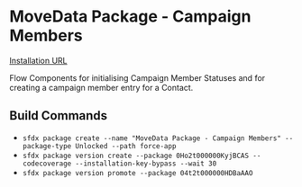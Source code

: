 # MoveData Package - Campaign Members

[Installation URL](https://login.salesforce.com/packaging/installPackage.apexp?p0=04t2t000000HDBaAAO)

Flow Components for initialising Campaign Member Statuses and for creating a campaign member entry for a Contact.

## Build Commands

- `sfdx package create --name "MoveData Package - Campaign Members" --package-type Unlocked --path force-app`
- `sfdx package version create --package 0Ho2t000000KyjBCAS --codecoverage --installation-key-bypass --wait 30`
- `sfdx package version promote --package 04t2t000000HDBaAAO`
